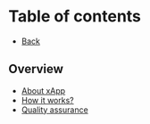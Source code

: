 # Table of contents

* [Back](http://localhost:5000/s/N87e0dRJV5txolG94iir/)

## Overview

* [About xApp](README.md)
* [How it works?](overview/how-it-works.md)
* [Quality assurance](overview/quality-assurance.md)
